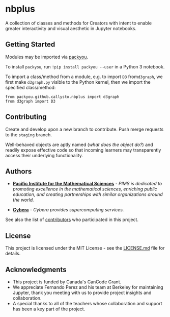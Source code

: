 # nbplus

A collection of classes and methods for Creators with intent to enable greater interactivity and visual aesthetic in Jupyter notebooks.

## Getting Started

Modules may be imported via [packyou](https://github.com/llazzaro/packyou).

To install `packyou`, run `!pip install packyou --user` in a Python 3 notebook.

To import a class/method from a module, e.g. to import `D3` from`d3graph`, we first make `d3graph.py` visible to the Python kernel, then we import the specified class/method:

```
from packyou.github.callysto.nbplus import d3graph
from d3graph import D3
```

## Contributing

Create and develop upon a new branch to contribute. Push merge requests to the `staging` branch.

Well-behaved objects are aptly named (_what does the object do?_) and readily expose effective code so that incoming learners may transparently access their underlying functionality.

## Authors

* [**Pacific Institute for the Mathematical Sciences**](http://www.pims.math.ca) - *PIMS is dedicated to promoting excellence in the mathematical sciences, enriching public education, and creating partnerships with similar organizations around the world.* 

* [**Cybera**](https://www.cybera.ca) - *Cybera provides supercomputing services.* 

See also the list of [contributors](https://github.com/callysto/curriculum-notebooks/graphs/contributors) who participated in this project.

## License

This project is licensed under the MIT License - see the [LICENSE.md](LICENSE.md) file for details.

## Acknowledgments

* This project is funded by Canada's CanCode Grant.
* We appreciate Fernando Perez and his team at Berkeley for maintaining Jupyter, thank you meeting with us to provide project insights and collaboration.
* A special thanks to all of the teachers whose collaboration and support has been a key part of the project.

